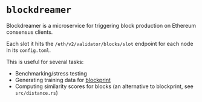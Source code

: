 `blockdreamer`
=============

Blockdreamer is a microservice for triggering block production on Ethereum consensus clients.

Each slot it hits the `/eth/v2/validator/blocks/slot` endpoint for each node in its `config.toml`.

This is useful for several tasks:

- Benchmarking/stress testing
- Generating training data for [blockprint](https://github.com/sigp/blockprint)
- Computing similarity scores for blocks (an alternative to blockprint, see `src/distance.rs`)
